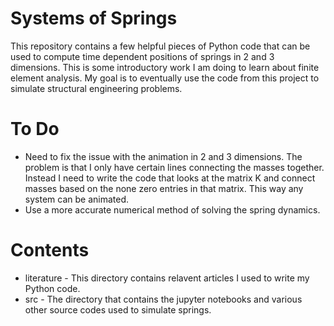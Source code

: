 # Systems of Springs
This repository contains a few helpful pieces of Python code 
that can be used to compute time dependent positions of 
springs in 2 and 3 dimensions. This is some introductory work
I am doing to learn about finite element analysis. My goal is
to eventually use the code from this project to simulate 
structural engineering problems.

# To Do
* Need to fix the issue with the animation in 2 and 3 dimensions.
The problem is that I only have certain lines connecting the masses
together. Instead I need to write the code that looks at the matrix
K and connect masses based on the none zero entries in that matrix.
This way any system can be animated.
* Use a more accurate numerical method of solving the spring dynamics.

# Contents
* literature - This directory contains relavent articles I used to
	write my Python code.
* src - The directory that contains the jupyter notebooks and 
	various other source codes used to simulate springs.

